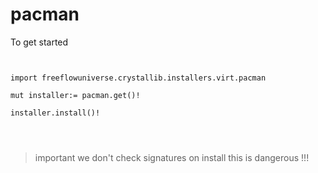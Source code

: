 # pacman



To get started

```vlang


import freeflowuniverse.crystallib.installers.virt.pacman

mut installer:= pacman.get()!

installer.install()!




```

> important we don't check signatures on install this is dangerous !!!
